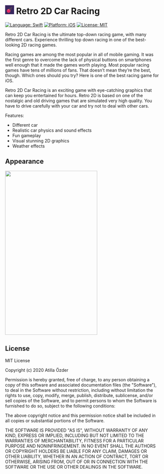 # ![alt text][logo] Retro 2D Car Racing
[logo]: https://github.com/atillaozder/heatball-ios/blob/master/src/Resources/Assets.xcassets/AppIcon.appiconset/Icon-29.png "Heat Ball 2D"
[![Language: Swift](https://img.shields.io/badge/language-Swift-orange.svg)](https://developer.apple.com/swift/) [![Platform: iOS](https://img.shields.io/badge/platform-iOS-000000.svg)](https://cocoapods.org/) [![License: MIT](https://img.shields.io/badge/License-MIT-green.svg)](https://opensource.org/licenses/MIT)


Retro 2D Car Racing is the ultimate top-down racing game, with many different cars. Experience thrilling top down racing in one of the best-looking 2D racing games.

Racing games are among the most popular in all of mobile gaming. It was the first genre to overcome the lack of physical buttons on smartphones well enough that it made the games worth playing. Most popular racing games have tens of millions of fans. That doesn’t mean they’re the best, though. Which ones should you try? Here is one of the best racing game for iOS.

Retro 2D Car Racing is an exciting game with eye-catching graphics that can keep you entertained for hours. Retro 2D is based on one of the nostalgic and old driving games that are simulated very high quality. You have to drive carefully with your car and try not to deal with other cars.

Features:
- Different car
- Realistic car physics and sound effects
- Fun gameplay
- Visual stunning 2D graphics
- Weather effects

## Appearance

<img src="resources/gameplay.gif" alt="" width="300" height="532">

## License

MIT License

Copyright (c) 2020 Atilla Özder

Permission is hereby granted, free of charge, to any person obtaining a copy
of this software and associated documentation files (the "Software"), to deal
in the Software without restriction, including without limitation the rights
to use, copy, modify, merge, publish, distribute, sublicense, and/or sell
copies of the Software, and to permit persons to whom the Software is
furnished to do so, subject to the following conditions:

The above copyright notice and this permission notice shall be included in all
copies or substantial portions of the Software.

THE SOFTWARE IS PROVIDED "AS IS", WITHOUT WARRANTY OF ANY KIND, EXPRESS OR
IMPLIED, INCLUDING BUT NOT LIMITED TO THE WARRANTIES OF MERCHANTABILITY,
FITNESS FOR A PARTICULAR PURPOSE AND NONINFRINGEMENT. IN NO EVENT SHALL THE
AUTHORS OR COPYRIGHT HOLDERS BE LIABLE FOR ANY CLAIM, DAMAGES OR OTHER
LIABILITY, WHETHER IN AN ACTION OF CONTRACT, TORT OR OTHERWISE, ARISING FROM,
OUT OF OR IN CONNECTION WITH THE SOFTWARE OR THE USE OR OTHER DEALINGS IN THE
SOFTWARE.
